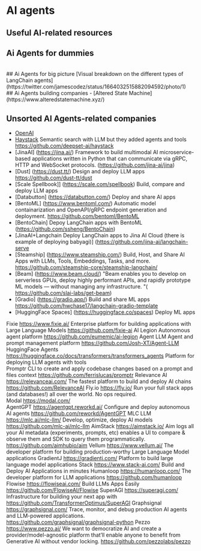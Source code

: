 # AI agents
## Useful AI-related resources

## Ai Agents for dummies
<br>
## Ai Agents for big picture
[Visual breakdown on the different types of LangChain agents](https://twitter.com/jamescodez/status/1664032515882094592/photo/1)
<br>
## Ai Agents building companies
- [Altered State Machine](https://www.alteredstatemachine.xyz/) 



## Unsorted AI Agents-related companies
- [OpenAI](https://openai.com)
- [Haystack](https://haystack.deepset.ai)	Semantic search with LLM but they added agents and tools	https://github.com/deepset-ai/haystack
- [JinaAI]	(https://jina.ai/)	Framework to build multimodal AI microservice-based applications written in Python that can communicate via gRPC, HTTP and WebSocket protocols.	(https://github.com/jina-ai/jina)
- [Dust]	(https://dust.tt/)	Design and deploy LLM apps	https://github.com/dust-tt/dust
- [Scale Spellbook]]	(https://scale.com/spellbook)	Build, compare and deploy LLM apps	
- [Databutton]	(https://databutton.com/)	Deploy and share AI apps	
- [BentoML]	(https://www.bentoml.com/)	Automatic model containarization and OpenAPI/gRPC endpoint generation and deployment.	https://github.com/bentoml/BentoML
- [BentoChain]		Depoy LangChain apps with BentoML	(https://github.com/ssheng/BentoChain)
- [JinaAI+Langchain		Deploy LangChain apps to Jina AI Cloud (there is example of deploying babyagi)]	(https://github.com/jina-ai/langchain-serve
- [Steamship]	(https://www.steamship.com/)	Build, Host, and Share AI Apps with LLMs, Tools, Embeddings, Tasks, and more.	https://github.com/steamship-core/steamship-langchain/
- [Beam]	(https://www.beam.cloud/)	"Beam enables you to develop on serverless GPUs, deploy highly performant APIs, and rapidly prototype ML models — without managing any infrastructure.
"(	https://github.com/slai-labs/get-beam)
- [Gradio]	(https://gradio.app/)	Build and share ML apps	https://github.com/hwchase17/langchain-gradio-template
- [HuggingFace Spaces]	(https://huggingface.co/spaces)	Deploy ML apps	


Fixie	https://www.fixie.ai/	Enterprise platform for building applications with Large Language Models	https://github.com/fixie-ai
AI Legion		Autonomous agent platform	https://github.com/eumemic/ai-legion
Agent LLM		Agent and prompt management platform	https://github.com/Josh-XT/Agent-LLM
HuggingFace Agents	https://huggingface.co/docs/transformers/transformers_agents	Platform for deploying LLM agents with tools	
Promptr		CLI to create and apply codebase changes based on a prompt and files context	https://github.com/ferrislucas/promptr
Relevance AI	https://relevanceai.com/	The fastest platform to build and deploy AI chains	https://github.com/RelevanceAI
Fly.io	https://fly.io/	Run your full stack apps (and databases!) all over the world. No ops required.	
Modal	https://modal.com/		
AgentGPT	https://agentgpt.reworkd.ai/	Configure and deploy autonomous AI agents	https://github.com/reworkd/AgentGPT
MLC LLM	https://mlc.ai/mlc-llm/	Develop, optimize, deploy AI models	https://github.com/mlc-ai/mlc-llm
AimStack	https://aimstack.io/	Aim logs all your AI metadata (experiments, prompts, etc) enables a UI to compare & observe them and SDK to query them programmatically.	https://github.com/aimhubio/aim
Vellum	https://www.vellum.ai/	The developer platform for building production-worthy Large Language Model applications	
GradientJ	https://gradientj.com/	Platform to build large language model applications	
Stack	https://www.stack-ai.com/	Build and Deploy AI Applications in minutes	
Humanloop	https://humanloop.com/	The developer platform for LLM applications	https://github.com/humanloop
Flowise	https://flowiseai.com/	Build LLMs Apps Easily	https://github.com/FlowiseAI/Flowise
SuperAGI	https://superagi.com/	Infrastructure for building your next app with <Autonomous Agents>	https://github.com/TransformerOptimus/SuperAGI
Graphsignal	https://graphsignal.com/	Trace, monitor, and debug production AI agents and LLM-powered applications.	https://github.com/graphsignal/graphsignal-python
Pezzo	https://www.pezzo.ai/	We want to democratize AI and create a provider/model-agnostic platform that’ll enable anyone to benefit from Generative AI without vendor locking.	https://github.com/pezzolabs/pezzo
			
			
			
			
			
			
			
			
			
			
